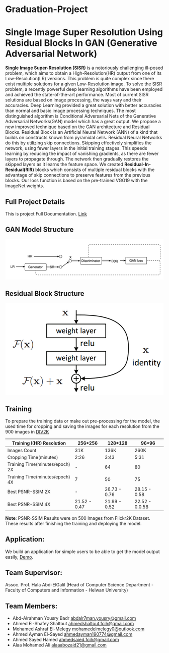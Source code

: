 # Graduation-Project

# Single Image Super Resolution Using Residual Blocks In GAN (Generative Adversarial Network)

**Single Image Super-Resolution (SISR)** is a notoriously challenging ill-posed problem, which aims to obtain a High-Resolution(HR) output from one of its Low-Resolution(LR) versions. This problem is quite complex since there exist multiple solutions for a given Low-Resolution image. To solve the SISR problem, a recently powerful deep learning algorithms have been employed and achieved the state-of-the-art performance. Most of current SISR solutions are based on image processing, the ways vary and their accuracies. Deep Learning provided a great solution with better accuracies than normal and basic image processing techniques. The most distinguished algorithm is Conditional Adversarial Nets of the Generative Adversarial Networks(GAN) model which has a great output. We propose a new improved technique based on the GAN architecture and Residual Blocks. Residual Block is an Artificial Neural Network (ANN) of a kind that builds on constructs known from pyramidal cells. Residual Neural Networks do this by utilizing skip connections. Skipping effectively simplifies the network, using fewer layers in the initial training stages. This speeds learning by reducing the impact of vanishing gradients, as there are fewer layers to propagate through. The network then gradually restores the skipped layers as it learns the feature space. We created **Residual-In-Residual(RIR)** blocks which consists of multiple residual blocks with the advantage of skip connections to preserve features from the previous blocks. Our loss function is based on the pre-trained VGG19 with the ImageNet weights.

## Full Project Details
This is project Full Documentation. [Link](https://github.com/Abd-AlrahmanBadr/Graduation-Project/blob/master/Documentation/Doc.pdf)

## GAN Model Structure
![alt text](/Documentation/Images/GANStructure.png  "GAN Model Structure")

## Residual Block Structure
![alt text](/Documentation/Images/ResidualStructure.png  "Residual Block Structure")

## Training
To prepare the training data or make out pre-processing for the model, the used time for cropping and saving the images for each resolution from the 900 images in [DIV2K](https://data.vision.ee.ethz.ch/cvl/DIV2K/)

Training I(HR) Resolution | 256\*256 | 128\*128 | 96\*96
--- | --- | --- | ---
Images Count | 31K | 136K | 260K
Cropping Time(minutes) | 2:26 | 3:43 | 5:31
Training Time(minutes/epoch) 2X | - | 64 | 80
Training Time(minutes/epoch) 4X | 7 | 50 | 75
Best PSNR-SSIM 2X | - | 26.73 - 0.76 | 28.15 - 0.58
Best PSNR-SSIM 4X | 21.52 - 0.47 | 21.99 - 0.52 | 22.52 - 0.0.58

**Note**: PSNR-SSIM Results were on 500 Images from Flickr2K Dataset. These results after finishing the training and deploying the model.

## Application:
We build an application for simple users to be able to get the model output easily, [Demo](https://www.youtube.com/watch?v=UzuEoim2sio).

## Team Supervisor:
Assoc. Prof. Hala Abd-ElGalil (Head of Computer Science Department - Faculty of Computers and Information - Helwan University)

## Team Members:
- Abd-Alrahman Yousry Badr abdalr7man.yousry@gmail.com
- Ahmed El-Shafey Shaltout ahmedshaltout.fcih@gmail.com
- Mohamed Ashraf El-Melegy mohamedelmelegy0@outlook.com
- Ahmed Ayman El-Sayed ahmedayman190774@gmail.com
- Ahmed Sayed Hamed ahmedsaied.fcih@gmail.com
- Alaa Mohamed Ali alaaabozaid21@gmail.com
